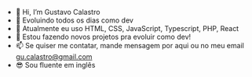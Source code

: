 - 👋 Hi, I’m Gustavo Calastro
- 👀 Evoluindo todos os dias como dev
- 🌱 Atualmente eu uso HTML, CSS, JavaScript, Typescript, PHP, React
- 💞️ Estou fazendo novos projetos pra evoluir como dev!
- 📫 Se quiser me contatar, mande mensagem por aqui ou no meu email gu.calastro@gmail.com
- 😎 Sou fluente em inglês

<!---
VenomGu/VenomGu is a ✨ special ✨ repository because its `README.md` (this file) appears on your GitHub profile.
You can click the Preview link to take a look at your changes.
--->

